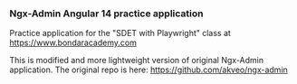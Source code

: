 ### Ngx-Admin Angular 14 practice application

Practice application for the "SDET with Playwright" class at https://www.bondaracademy.com

This is modified and more lightweight version of original Ngx-Admin application.
The original repo is here: https://github.com/akveo/ngx-admin
